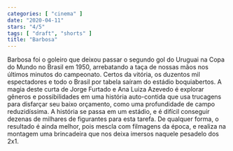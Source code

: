 ```yaml
---
categories: [ "cinema" ]
date: "2020-04-11"
stars: "4/5"
tags: [ "draft", "shorts" ]
title: "Barbosa"
---
```

Barbosa foi o goleiro que deixou passar o segundo gol do Uruguai na Copa do Mundo no Brasil em 1950, arrebatando a taça de nossas mãos nos últimos minutos do campeonato. Certos da vitória, os duzentos mil espectadores e todo o Brasil por tabela saíram do estádio boquiabertos. A magia deste curta de Jorge Furtado e Ana Luiza Azevedo é explorar gêneros e possibilidades em uma história auto-contida que usa trucagens para disfarçar seu baixo orçamento, como uma profundidade de campo reduzidíssima. A história se passa em um estádio, e é difícil conseguir dezenas de milhares de figurantes para esta tarefa. De qualquer forma, o resultado é ainda melhor, pois mescla com filmagens da época, e realiza na montagem uma brincadeira que nos deixa imersos naquele pesadelo dos 2x1.
